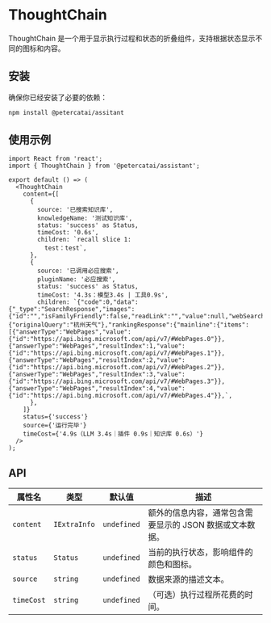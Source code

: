 # ThoughtChain

ThoughtChain 是一个用于显示执行过程和状态的折叠组件，支持根据状态显示不同的图标和内容。

## 安装

确保你已经安装了必要的依赖：

```bash
npm install @petercatai/assitant
```

## 使用示例

```tsx
import React from 'react';
import { ThoughtChain } from '@petercatai/assistant';

export default () => (
  <ThoughtChain
    content={[
      {
        source: '已搜索知识库',
        knowledgeName: '测试知识库',
        status: 'success' as Status,
        timeCost: '0.6s',
        children: `recall slice 1:
          test：test`,
      },
      {
        source: '已调用必应搜索',
        pluginName: '必应搜索',
        status: 'success' as Status,
        timeCost: '4.3s：模型3.4s | 工具0.9s',
        children: `{"code":0,"data":{"_type":"SearchResponse","images":{"id":"","isFamilyFriendly":false,"readLink":"","value":null,"webSearchUrl":""},"queryContext":{"originalQuery":"杭州天气"},"rankingResponse":{"mainline":{"items":[{"answerType":"WebPages","value":{"id":"https://api.bing.microsoft.com/api/v7/#WebPages.0"}},{"answerType":"WebPages","resultIndex":1,"value":{"id":"https://api.bing.microsoft.com/api/v7/#WebPages.1"}},{"answerType":"WebPages","resultIndex":2,"value":{"id":"https://api.bing.microsoft.com/api/v7/#WebPages.2"}},{"answerType":"WebPages","resultIndex":3,"value":{"id":"https://api.bing.microsoft.com/api/v7/#WebPages.3"}},{"answerType":"WebPages","resultIndex":4,"value":{"id":"https://api.bing.microsoft.com/api/v7/#WebPages.4"}},`,
      },
    ]}
    status={'success'}
    source={'运行完毕'}
    timeCost={'4.9s（LLM 3.4s｜插件 0.9s｜知识库 0.6s）'}
  />
);
```

## API

| 属性名    | 类型              | 默认值      | 描述                                                                 |
| --------- | ----------------- | ----------- | -------------------------------------------------------------------- |
| `content` | `IExtraInfo`      | `undefined` | 额外的信息内容，通常包含需要显示的 JSON 数据或文本数据。               |
| `status`  | `Status`          | `undefined` | 当前的执行状态，影响组件的颜色和图标。                                |
| `source`  | `string`          | `undefined` | 数据来源的描述文本。                                                  |
| `timeCost`| `string`          | `undefined` | （可选）执行过程所花费的时间。                                        |
